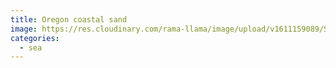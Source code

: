 ```yaml
---
title: Oregon coastal sand
image: https://res.cloudinary.com/rama-llama/image/upload/v1611159089/Sand_lrceop.jpg
categories:
  - sea
---
```

